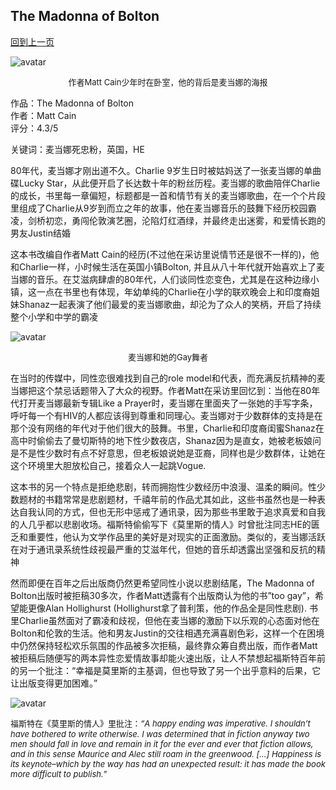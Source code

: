 ## The Madonna of Bolton
[回到上一页](https://boheme13.github.io/books/)  &nbsp;&nbsp;

![avatar](https://i.guim.co.uk/img/media/90bf42ecce4bcee504dbd4ad0a2ad28020091b79/75_0_3519_2556/master/3519.jpg?width=620&dpr=2&s=none)
<p align="center">
  <font size="2">
  作者Matt Cain少年时在卧室，他的背后是麦当娜的海报
  </font>
</p>

作品：The Madonna of Bolton<br>
作者：Matt Cain<br>
评分：4.3/5<br>

关键词：麦当娜死忠粉，英国，HE

80年代，麦当娜才刚出道不久。Charlie 9岁生日时被姑妈送了一张麦当娜的单曲碟Lucky Star，从此便开启了长达数十年的粉丝历程。麦当娜的歌曲陪伴Charlie的成长，书里每一章偏短，标题都是一首和情节有关的麦当娜歌曲，在一个个片段里组成了Charlie从9岁到而立之年的故事，他在麦当娜音乐的鼓舞下经历校园霸凌，剑桥初恋，勇闯伦敦演艺圈，沦陷灯红酒绿，并最终走出迷雾，和爱情长跑的男友Justin结婚

这本书改编自作者Matt Cain的经历(不过他在采访里说情节还是很不一样的)，他和Charlie一样，小时候生活在英国小镇Bolton, 并且从八十年代就开始喜欢上了麦当娜的音乐。在艾滋病肆虐的80年代，人们谈同性恋变色，尤其是在这种边缘小镇，这一点在书里也有体现，年幼单纯的Charlie在小学的联欢晚会上和印度裔姐妹Shanaz一起表演了他们最爱的麦当娜歌曲，却沦为了众人的笑柄，开启了持续整个小学和中学的霸凌

![avatar](https://www.rollingstone.com/wp-content/uploads/2021/05/madonna-truth-or-dare-1991-film.jpg)
<p align="center">
  <font size="2">
  麦当娜和她的Gay舞者
  </font>
</p>

在当时的传媒中，同性恋很难找到自己的role model和代表，而充满反抗精神的麦当娜把这个禁忌话题带入了大众的视野。作者Matt在采访里回忆到：当他在80年代打开麦当娜最新专辑Like a Prayer时，麦当娜在里面夹了一张她的手写字条，呼吁每一个有HIV的人都应该得到尊重和同理心。麦当娜对于少数群体的支持是在那个没有网络的年代对于他们很大的鼓舞。书里，Charlie和印度裔闺蜜Shanaz在高中时偷偷去了曼切斯特的地下性少数夜店，Shanaz因为是直女，她被老板娘问是不是性少数时有点不好意思，但老板娘说她是亚裔，同样也是少数群体，让她在这个环境里大胆放松自己，接着众人一起跳Vogue. 

这本书的另一个特点是拒绝悲剧，转而拥抱性少数经历中浪漫、温柔的瞬间。性少数题材的书籍常常是悲剧题材，千禧年前的作品尤其如此，这些书虽然也是一种表达自我认同的方式，但也无形中惩戒了通讯录，因为那些书里敢于追求真爱和自我的人几乎都以悲剧收场。福斯特偷偷写下《莫里斯的情人》时曾批注同志HE的匮乏和重要性，他认为文学作品里的美好是对现实的正面激励。类似的，麦当娜活跃在对于通讯录系统性歧视最严重的艾滋年代，但她的音乐却透露出坚强和反抗的精神

然而即便在百年之后出版商仍然更希望同性小说以悲剧结尾，The Madonna of Bolton出版时被拒稿30多次，作者Matt透露有个出版商认为他的书”too gay”，希望能更像Alan Hollighurst (Hollighurst拿了普利策，他的作品全是同性悲剧). 书里Charlie虽然面对了霸凌和歧视，但他在麦当娜的激励下以乐观的心态面对他在Bolton和伦敦的生活。他和男友Justin的交往相遇充满喜剧色彩，这样一个在困境中仍然保持轻松欢乐氛围的作品被多次拒稿，最终靠众筹自费出版，而作者Matt被拒稿后随便写的两本异性恋爱情故事却能火速出版，让人不禁想起福斯特百年前的另一个批注：“幸福是莫里斯的主基调，但也导致了另一个出乎意料的后果，它让出版变得更加困难。”

![avatar](https://angeldanielmatos.files.wordpress.com/2013/10/mauricecover.jpg)
<p align="left" >
  <font size="2">
  福斯特在《莫里斯的情人》里批注：<i>“A happy ending was imperative. I shouldn’t have bothered to write otherwise. I was determined that in fiction anyway two men should fall in love and remain in it for the ever and ever that fiction allows, and in this sense Maurice and Alec still roam in the greenwood. […] Happiness is its keynote–which by the way has had an unexpected result: it has made the book more difficult to publish.”</i>
  </font>
</p>